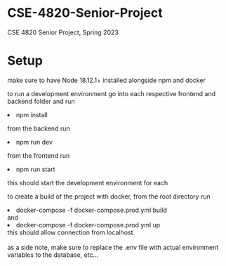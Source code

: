 # CSE-4820-Senior-Project
CSE 4820 Senior Project, Spring 2023

# Setup
make sure to have Node 18.12.1+ installed alongside npm and docker

to run a development environment go into each respective frontend and backend folder and run
<li>npm install</li>

from the backend run 
<li>npm run dev</li>

from the frontend run
<li>npm run start</li>

this should start the development environment for each 

to create a build of the project with docker, from the root directory run
<li>docker-compose -f docker-compose.prod.yml build</li>
and 
<li> docker-compose -f docker-compose.prod.yml up </li>
this should allow connection from localhost
<br></br>
as a side note, make sure to replace the .env file with actual environment variables to the database, etc...
